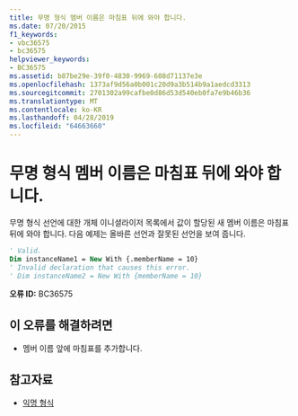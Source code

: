 ```yaml
---
title: 무명 형식 멤버 이름은 마침표 뒤에 와야 합니다.
ms.date: 07/20/2015
f1_keywords:
- vbc36575
- bc36575
helpviewer_keywords:
- BC36575
ms.assetid: b87be29e-39f0-4830-9969-608d71137e3e
ms.openlocfilehash: 1373af9d56a0b001c20d9a3b514b9a1aedcd3313
ms.sourcegitcommit: 2701302a99cafbe0d86d53d540eb0fa7e9b46b36
ms.translationtype: MT
ms.contentlocale: ko-KR
ms.lasthandoff: 04/28/2019
ms.locfileid: "64663660"
---
```

# <a name="anonymous-type-member-name-must-be-preceded-by-a-period"></a>무명 형식 멤버 이름은 마침표 뒤에 와야 합니다.
무명 형식 선언에 대한 개체 이니셜라이저 목록에서 값이 할당된 새 멤버 이름은 마침표 뒤에 와야 합니다. 다음 예제는 올바른 선언과 잘못된 선언을 보여 줍니다.  
  
```vb  
' Valid.  
Dim instanceName1 = New With {.memberName = 10}  
' Invalid declaration that causes this error.  
' Dim instanceName2 = New With {memberName = 10}  
```  
  
 **오류 ID:** BC36575  
  
## <a name="to-correct-this-error"></a>이 오류를 해결하려면  
  
- 멤버 이름 앞에 마침표를 추가합니다.  
  
## <a name="see-also"></a>참고자료

- [익명 형식](../../visual-basic/programming-guide/language-features/objects-and-classes/anonymous-types.md)
